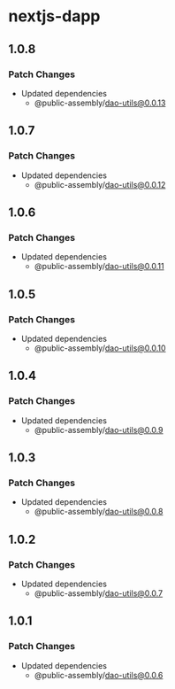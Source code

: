 # nextjs-dapp

## 1.0.8

### Patch Changes

- Updated dependencies
  - @public-assembly/dao-utils@0.0.13

## 1.0.7

### Patch Changes

- Updated dependencies
  - @public-assembly/dao-utils@0.0.12

## 1.0.6

### Patch Changes

- Updated dependencies
  - @public-assembly/dao-utils@0.0.11

## 1.0.5

### Patch Changes

- Updated dependencies
  - @public-assembly/dao-utils@0.0.10

## 1.0.4

### Patch Changes

- Updated dependencies
  - @public-assembly/dao-utils@0.0.9

## 1.0.3

### Patch Changes

- Updated dependencies
  - @public-assembly/dao-utils@0.0.8

## 1.0.2

### Patch Changes

- Updated dependencies
  - @public-assembly/dao-utils@0.0.7

## 1.0.1

### Patch Changes

- Updated dependencies
  - @public-assembly/dao-utils@0.0.6
